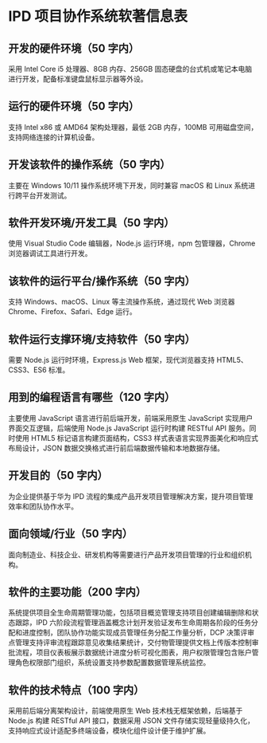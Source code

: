 # IPD 项目协作系统软著信息表

## 开发的硬件环境（50 字内）

采用 Intel Core i5 处理器、8GB 内存、256GB 固态硬盘的台式机或笔记本电脑进行开发，配备标准键盘鼠标显示器等外设。

## 运行的硬件环境（50 字内）

支持 Intel x86 或 AMD64 架构处理器，最低 2GB 内存，100MB 可用磁盘空间，支持网络连接的计算机设备。

## 开发该软件的操作系统（50 字内）

主要在 Windows 10/11 操作系统环境下开发，同时兼容 macOS 和 Linux 系统进行跨平台开发测试。

## 软件开发环境/开发工具（50 字内）

使用 Visual Studio Code 编辑器，Node.js 运行环境，npm 包管理器，Chrome 浏览器调试工具进行开发。

## 该软件的运行平台/操作系统（50 字内）

支持 Windows、macOS、Linux 等主流操作系统，通过现代 Web 浏览器 Chrome、Firefox、Safari、Edge 运行。

## 软件运行支撑环境/支持软件（50 字内）

需要 Node.js 运行时环境，Express.js Web 框架，现代浏览器支持 HTML5、CSS3、ES6 标准。

## 用到的编程语言有哪些（120 字内）

主要使用 JavaScript 语言进行前后端开发，前端采用原生 JavaScript 实现用户界面交互逻辑，后端使用 Node.js JavaScript 运行时构建 RESTful API 服务。同时使用 HTML5 标记语言构建页面结构，CSS3 样式表语言实现界面美化和响应式布局设计，JSON 数据交换格式进行前后端数据传输和本地数据存储。

## 开发目的（50 字内）

为企业提供基于华为 IPD 流程的集成产品开发项目管理解决方案，提升项目管理效率和团队协作水平。

## 面向领域/行业（50 字内）

面向制造业、科技企业、研发机构等需要进行产品开发项目管理的行业和组织机构。

## 软件的主要功能（200 字内）

系统提供项目全生命周期管理功能，包括项目概览管理支持项目创建编辑删除和状态跟踪，IPD 六阶段流程管理涵盖概念计划开发验证发布生命周期各阶段的任务分配和进度控制，团队协作功能实现成员管理任务分配工作量分析，DCP 决策评审点管理支持评审流程跟踪意见收集结果统计，交付物管理提供文档上传版本控制审批流程，项目仪表板展示数据统计进度分析可视化图表，用户权限管理包含账户管理角色权限部门组织，系统设置支持参数配置数据管理系统监控。

## 软件的技术特点（100 字内）

采用前后端分离架构设计，前端使用原生 Web 技术栈无框架依赖，后端基于 Node.js 构建 RESTful API 接口，数据采用 JSON 文件存储实现轻量级持久化，支持响应式设计适配多终端设备，模块化组件设计便于维护扩展。
